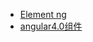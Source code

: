 - [Element ng](https://element-angular.faas.ele.me/guide/start)
- [angular4.0组件](https://www.w3cways.com/2121.html)